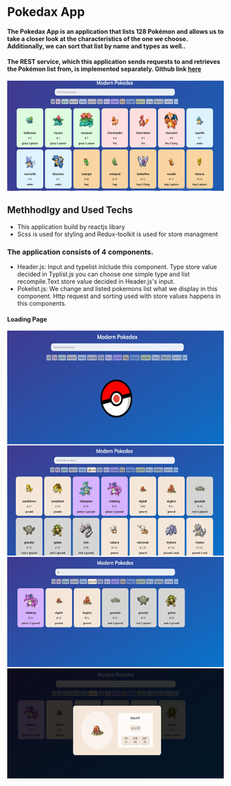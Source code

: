# Pokedax App

#### The Pokedax App is an application that lists 128 Pokémon and allows us to take a closer look at the characteristics of the one we choose. Additionally, we can sort that list by name and types as well..

#### The REST service, which this application sends requests to and retrieves the Pokémon list from, is implemented separately. Github link [here](https://github.com/kadirgurturk/spring-boot-resttemplate-pokemonapi.git)

<img src="./ReadmeImg/pkx0.png" height="256">

## Methhodlgy and Used Techs
- This application build by reactjs libary
- Scss is used for styling and Redux-toolkit is used for store managment


### The application consists of 4 components.
-  Header.js: Input and typelist inlclude this component. Type store value decided in Typlist.js you can choose one simple type and list recompile.Text store value decided in Header.js's input.
- Pokelist.js: We change and listed pokemons list what we display in this component. Http request and sorting used with store values happens in this components.

#### Loading Page

<img src="./ReadmeImg/load.png" height="264">

<img src="./ReadmeImg/pkx1.png" height="256">

<img src="./ReadmeImg/pkx2.png" height="256">

<img src="./ReadmeImg/pkx3.png" height="256">





